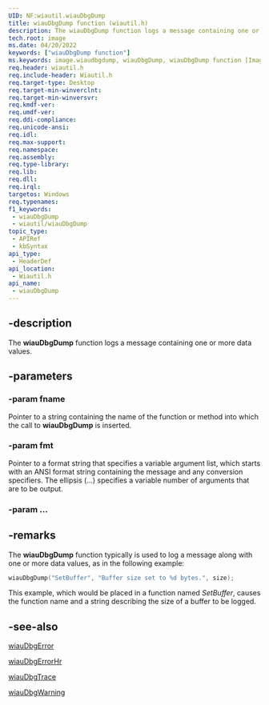 ```yaml
---
UID: NF:wiautil.wiauDbgDump
title: wiauDbgDump function (wiautil.h)
description: The wiauDbgDump function logs a message containing one or more data values.
tech.root: image
ms.date: 04/20/2022
keywords: ["wiauDbgDump function"]
ms.keywords: image.wiaudbgdump, wiauDbgDump, wiauDbgDump function [Imaging Devices], wiauFncs_dbe56add-64ef-442d-9824-ed0b26aba9ac.xml, wiautil/wiauDbgDump
req.header: wiautil.h
req.include-header: Wiautil.h
req.target-type: Desktop
req.target-min-winverclnt: 
req.target-min-winversvr: 
req.kmdf-ver: 
req.umdf-ver: 
req.ddi-compliance: 
req.unicode-ansi: 
req.idl: 
req.max-support: 
req.namespace: 
req.assembly: 
req.type-library: 
req.lib: 
req.dll: 
req.irql: 
targetos: Windows
req.typenames: 
f1_keywords:
 - wiauDbgDump
 - wiautil/wiauDbgDump
topic_type:
 - APIRef
 - kbSyntax
api_type:
 - HeaderDef
api_location:
 - Wiautil.h
api_name:
 - wiauDbgDump
---
```


## -description

The **wiauDbgDump** function logs a message containing one or more data values.

## -parameters

### -param fname

Pointer to a string containing the name of the function or method into which the call to **wiauDbgDump** is inserted.

### -param fmt

Pointer to a format string that specifies a variable argument list, which starts with an ANSI format string containing the message and any conversion specifiers. The ellipsis (...) specifies a variable number of arguments that are to be output.

### -param ...

## -remarks

The **wiauDbgDump** function typically is used to log a message along with one or more data values, as in the following example:

```cpp
wiauDbgDump("SetBuffer", "Buffer size set to %d bytes.", size);
```

This example, which would be placed in a function named *SetBuffer*, causes the function name and a string describing the size of a buffer to be logged.

## -see-also

[wiauDbgError](./nf-wiautil-wiaudbgerror.md)

[wiauDbgErrorHr](./nf-wiautil-wiaudbgerrorhr.md)

[wiauDbgTrace](./nf-wiautil-wiaudbgtrace.md)

[wiauDbgWarning](./nf-wiautil-wiaudbgwarning.md)
